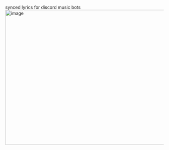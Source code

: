 synced lyrics for discord music bots
<img width="746" height="429" alt="image" src="https://github.com/user-attachments/assets/05a41c0d-eb8b-4893-897c-37d097033dc1" />
